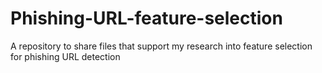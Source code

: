 # Phishing-URL-feature-selection
A repository to share files that support my research into feature selection for phishing URL detection
